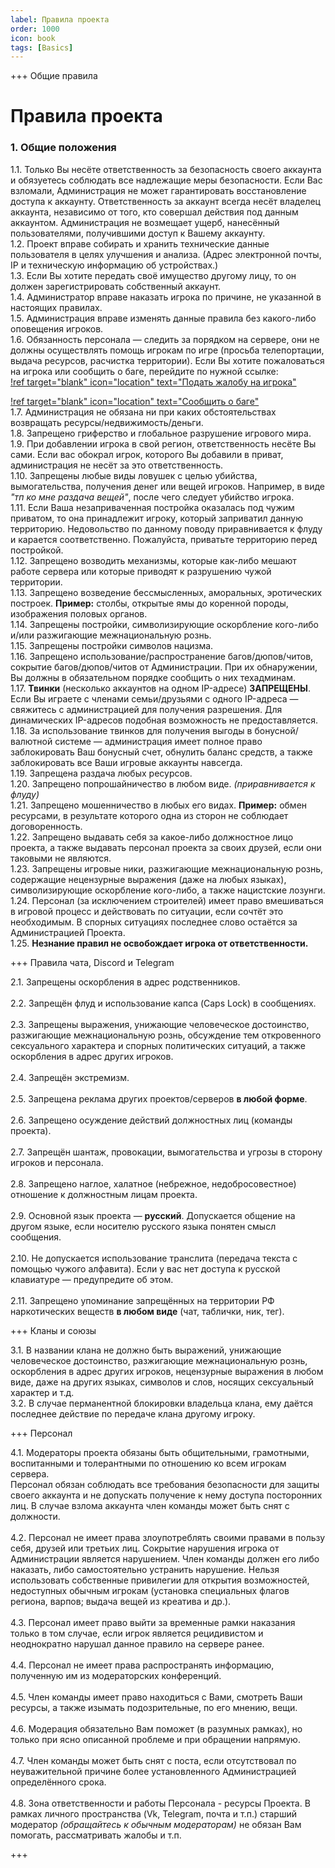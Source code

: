 ```yaml
---
label: Правила проекта
order: 1000
icon: book
tags: [Basics]
---
```



+++ Общие правила

# Правила проекта

### 1. Общие положения

1.1. Только Вы несёте ответственность за безопасность своего аккаунта и обязуетесь соблюдать все надлежащие меры безопасности. Если Вас взломали, Администрация не может гарантировать восстановление доступа к аккаунту. Ответственность за аккаунт всегда несёт владелец аккаунта, независимо от того, кто совершал действия под данным аккаунтом. Администрация не возмещает ущерб, нанесённый пользователями, получившими доступ к Вашему аккаунту.<br/>
1.2. Проект вправе собирать и хранить технические данные пользователя в целях улучшения и анализа. (Адрес электронной почты, IP и техническую информацию об устройствах.)<br/>
1.3. Если Вы хотите передать своё имущество другому лицу, то он должен зарегистрировать собственный аккаунт.<br/>
1.4. Администратор вправе наказать игрока по причине, не указанной в настоящих правилах.<br/>
1.5. Администрация вправе изменять данные правила без какого-либо оповещения игроков.<br/>
1.6. Обязанность персонала — следить за порядком на сервере, они не должны осуществлять помощь игрокам по игре (просьба телепортации, выдача ресурсов, расчистка территории). Если Вы хотите пожаловаться на игрока или сообщить о баге, перейдите по нужной ссылке:<br/>
[!ref target="blank" icon="location" text="Подать жалобу на игрока"](https://conceptworx.ru/report) <br/>

[!ref target="blank" icon="location" text="Сообщить о баге"](https://conceptworx.ru/bug-report) <br/>
1.7. Администрация не обязана ни при каких обстоятельствах возвращать ресурсы/недвижимость/деньги.<br/>
1.8. Запрещено гриферство и глобальное разрушение игрового мира.<br/>
1.9. При добавлении игрока в свой регион, ответственность несёте Вы сами. Если вас обокрал игрок, которого Вы добавили в приват, администрация не несёт за это ответственность.<br/>
1.10. Запрещены любые виды ловушек с целью убийства, вымогательства, получения денег или вещей игроков. Например, в виде *"тп ко мне раздача вещей"*, после чего следует убийство игрока.<br/>
1.11. Если Ваша незаприваченная постройка оказалась под чужим приватом, то она принадлежит игроку, который заприватил данную территорию. Недовольство по данному поводу приравнивается к флуду и карается соответственно. Пожалуйста, приватьте территорию перед постройкой.<br/>
1.12. Запрещено возводить механизмы, которые как-либо мешают работе сервера или которые приводят к разрушению чужой территории.<br/>
1.13. Запрещено возведение бессмысленных, аморальных, эротических построек. **Пример:** столбы, открытые ямы до коренной породы, изображения половых органов.<br/>
1.14. Запрещены постройки, символизирующие оскорбление кого-либо и/или разжигающие межнациональную рознь.<br/>
1.15. Запрещены постройки символов нацизма.<br/>
1.16. Запрещено использование/распространение багов/дюпов/читов, сокрытие багов/дюпов/читов от Администрации. При их обнаружении, Вы должны в обязательном порядке сообщить о них техадминам.<br/>
1.17. **Твинки** (несколько аккаунтов на одном IP-адресе) **ЗАПРЕЩЕНЫ**. Если Вы играете с членами семьи/друзьями с одного IP-адреса — свяжитесь с администрацией для получения разрешения. Для динамических IP-адресов подобная возможность не предоставляется.<br/>
1.18. За использование твинков для получения выгоды в бонусной/валютной системе — администрация имеет полное право заблокировать Ваш бонусный счет, обнулить баланс средств, а также заблокировать все Ваши игровые аккаунты навсегда.<br/>
1.19. Запрещена раздача любых ресурсов.<br/>
1.20. Запрещено попрошайничество в любом виде. *(приравнивается к флуду)*<br/>
1.21. Запрещено мошенничество в любых его видах. **Пример:** обмен ресурсами, в результате которого одна из сторон не соблюдает договоренность.<br/>
1.22. Запрещено выдавать себя за какое-либо должностное лицо проекта, а также выдавать персонал проекта за своих друзей, если они таковыми не являются.<br/>
1.23. Запрещены игровые ники, разжигающие межнациональную рознь, содержащие нецензурные выражения (даже на любых языках), символизирующие оскорбление кого-либо, а также нацистские лозунги.<br/>
1.24. Персонал (за исключением строителей) имеет право вмешиваться в игровой процесс и действовать по ситуации, если сочтёт это необходимым. В спорных ситуациях последнее слово остаётся за Администрацией Проекта.<br/>
1.25. **Незнание правил не освобождает игрока от ответственности.**<br/> 

+++ Правила чата, Discord и Telegram

2.1. Запрещены оскорбления в адрес родственников.<br/>  
2.2. Запрещён флуд и использование капса (Caps Lock) в сообщениях.<br/>  
2.3. Запрещены выражения, унижающие человеческое достоинство, разжигающие межнациональную рознь, обсуждение тем откровенного сексуального характера и спорных политических ситуаций, а также оскорбления в адрес других игроков.<br/>  
2.4. Запрещён экстремизм.<br/>  
2.5. Запрещена реклама других проектов/серверов **в любой форме**.<br/>  
2.6. Запрещено осуждение действий должностных лиц (команды проекта).<br/>  
2.7. Запрещён шантаж, провокации, вымогательства и угрозы в сторону игроков и персонала.<br/>  
2.8. Запрещено наглое, халатное (небрежное, недобросовестное) отношение к должностным лицам проекта.<br/>  
2.9. Основной язык проекта — **русский**. Допускается общение на другом языке, если носителю русского языка понятен смысл сообщения.<br/>  
2.10. Не допускается использование транслита (передача текста с помощью чужого алфавита). Если у вас нет доступа к русской клавиатуре — предупредите об этом.<br/>  
2.11. Запрещено упоминание запрещённых на территории РФ наркотических веществ **в любом виде** (чат, таблички, ник, тег).  <br/> 

+++ Кланы и союзы

3.1. В названии клана не должно быть выражений, унижающие человеческое достоинство, разжигающие межнациональную рознь, оскорбления в адрес других игроков, нецензурные выражения в любом виде, даже на других языках, символов и слов, носящих сексуальный характер и т.д. <br/> 
3.2. В случае перманентной блокировки владельца клана, ему даётся последнее действие по передаче клана другому игроку. <br/> 

+++ Персонал

4.1. Модераторы проекта обязаны быть общительными, грамотными, воспитанными и толерантными по отношению ко всем игрокам сервера.  
Персонал обязан соблюдать все требования безопасности для защиты своего аккаунта и не допускать получение к нему доступа посторонних лиц. В случае взлома аккаунта член команды может быть снят с должности.<br/>  
4.2. Персонал не имеет права злоупотреблять своими правами в пользу себя, друзей или третьих лиц. Сокрытие нарушения игрока от Администрации является нарушением. Член команды должен его либо наказать, либо самостоятельно устранить нарушение. Нельзя использовать собственные привилегии для открытия возможностей, недоступных обычным игрокам (установка специальных флагов региона, варпов; выдача вещей из креатива и др.).<br/>  
4.3. Персонал имеет право выйти за временные рамки наказания только в том случае, если игрок является рецидивистом и неоднократно нарушал данное правило на сервере ранее.<br/>  
4.4. Персонал не имеет права распространять информацию, полученную им из модераторских конференций.<br/>  
4.5. Член команды имеет право находиться с Вами, смотреть Ваши ресурсы, а также изымать подозрительные, по его мнению, вещи.<br/>  
4.6. Модерация обязательно Вам поможет (в разумных рамках), но только при ясно описанной проблеме и при обращении напрямую.<br/>  
4.7. Член команды может быть снят с поста, если отсутствовал по неуважительной причине более установленного Администрацией определённого срока.<br/>  
4.8. Зона ответственности и работы Персонала - ресурсы Проекта. В рамках личного пространства (Vk, Telegram, почта и т.п.) старший модератор *(обращайтесь к обычным модераторам)* не обязан Вам помогать, рассматривать жалобы и т.п.<br/>  

+++